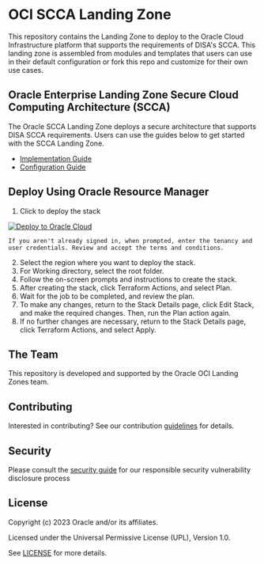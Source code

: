 # OCI SCCA Landing Zone

This repository contains the Landing Zone to deploy to the Oracle Cloud Infrastructure platform that supports the requirements of DISA's SCCA. This landing zone is assembled from modules and templates that users can use in their default configuration or fork this repo and customize for their own use cases.

## Oracle Enterprise Landing Zone Secure Cloud Computing Architecture (SCCA)

The Oracle SCCA Landing Zone deploys a secure architecture that supports DISA SCCA requirements. Users can use the guides below to get started with the SCCA Landing Zone.

- [Implementation Guide](IMPLEMENTATION.md)
- [Configuration Guide](CONFIGURATION-GUIDE.md)

## Deploy Using Oracle Resource Manager
1. Click to deploy the stack

[![Deploy to Oracle Cloud](https://oci-resourcemanager-plugin.plugins.oci.oraclecloud.com/latest/deploy-to-oracle-cloud.svg)](https://cloud.oracle.com/resourcemanager/stacks/create?zipUrl=https://github.com/oracle-quickstart/oci-scca-landingzone/archive/refs/heads/master.zip)

    If you aren't already signed in, when prompted, enter the tenancy and user credentials. Review and accept the terms and conditions.


2. Select the region where you want to deploy the stack.
3. For Working directory, select the root folder.
4. Follow the on-screen prompts and instructions to create the stack.
5. After creating the stack, click Terraform Actions, and select Plan.
6. Wait for the job to be completed, and review the plan.
7. To make any changes, return to the Stack Details page, click Edit Stack, and make the required changes. Then, run the Plan action again.
8. If no further changes are necessary, return to the Stack Details page, click Terraform Actions, and select Apply.


## The Team

This repository is developed and supported by the Oracle OCI Landing Zones team.

## Contributing

Interested in contributing? See our contribution [guidelines](CONTRIBUTING.md) for details.

## Security

Please consult the [security guide](./SECURITY.md) for our responsible security vulnerability disclosure process

## License

Copyright (c) 2023 Oracle and/or its affiliates.

Licensed under the Universal Permissive License (UPL), Version 1.0.

See [LICENSE](./LICENSE) for more details.
